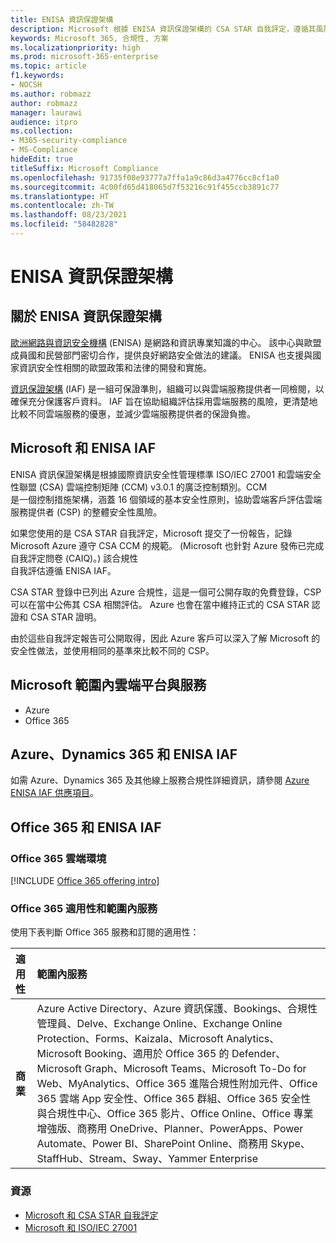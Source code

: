 ```yaml
---
title: ENISA 資訊保證架構
description: Microsoft 根據 ENISA 資訊保證架構的 CSA STAR 自我評定，遵循其風險評估工具。
keywords: Microsoft 365, 合規性, 方案
ms.localizationpriority: high
ms.prod: microsoft-365-enterprise
ms.topic: article
f1.keywords:
- NOCSH
ms.author: robmazz
author: robmazz
manager: laurawi
audience: itpro
ms.collection:
- M365-security-compliance
- MS-Compliance
hideEdit: true
titleSuffix: Microsoft Compliance
ms.openlocfilehash: 91735f08e93777a7ffa1a9c86d3a4776cc8cf1a0
ms.sourcegitcommit: 4c00fd65d418065d7f53216c91f455ccb3891c77
ms.translationtype: HT
ms.contentlocale: zh-TW
ms.lasthandoff: 08/23/2021
ms.locfileid: "58482828"
---
```

# <a name="enisa-information-assurance-framework"></a>ENISA 資訊保證架構

## <a name="about-the-enisa-information-assurance-framework"></a>關於 ENISA 資訊保證架構

[歐洲網路與資訊安全機構](https://www.enisa.europa.eu/) (ENISA) 是網路和資訊專業知識的中心。 該中心與歐盟成員國和民營部門密切合作，提供良好網路安全做法的建議。 ENISA 也支援與國家資訊安全性相關的歐盟政策和法律的開發和實施。

[資訊保證架構](https://www.enisa.europa.eu/publications/cloud-computing-information-assurance-framework) (IAF) 是一組可保證準則，組織可以與雲端服務提供者一同檢閱，以確保充分保護客戶資料。 IAF 旨在協助組織評估採用雲端服務的風險，更清楚地比較不同雲端服務的優惠，並減少雲端服務提供者的保證負擔。

## <a name="microsoft-and-the-enisa-iaf"></a>Microsoft 和 ENISA IAF

ENISA 資訊保證架構是根據國際資訊安全性管理標準 ISO/IEC 27001 和雲端安全性聯盟 (CSA) 雲端控制矩陣 (CCM) v3.0.1 的廣泛控制類別。CCM  
是一個控制措施架構，涵蓋 16 個領域的基本安全性原則，協助雲端客戶評估雲端服務提供者 (CSP) 的整體安全性風險。

如果您使用的是 CSA STAR 自我評定，Microsoft 提交了一份報告，記錄 Microsoft Azure 遵守 CSA CCM 的規範。 (Microsoft 也針對 Azure 發佈已完成自我評定問卷 (CAIQ)。) 該合規性  
自我評估遵循 ENISA IAF。

CSA STAR 登錄中已列出 Azure 合規性，這是一個可公開存取的免費登錄，CSP 可以在當中公佈其 CSA 相關評估。 Azure 也會在當中維持正式的 CSA STAR 認證和 CSA STAR 證明。

由於這些自我評定報告可公開取得，因此 Azure 客戶可以深入了解 Microsoft 的安全性做法，並使用相同的基準來比較不同的 CSP。

## <a name="microsoft-in-scope-cloud-platforms--services"></a>Microsoft 範圍內雲端平台與服務

- Azure
- Office 365

## <a name="azure-dynamics-365-and-enisa-iaf"></a>Azure、Dynamics 365 和 ENISA IAF

如需 Azure、Dynamics 365 及其他線上服務合規性詳細資訊，請參閱 [Azure ENISA IAF 供應項目](/azure/compliance/offerings/offering-eu-enisa-iaf)。

## <a name="office-365-and-enisa-iaf"></a>Office 365 和 ENISA IAF

### <a name="office-365-cloud-environments"></a>Office 365 雲端環境

[!INCLUDE [Office 365 offering intro](../includes/o365-offering-introduction.md)]

### <a name="office-365-applicability-and-in-scope-services"></a>Office 365 適用性和範圍內服務

使用下表判斷 Office 365 服務和訂閱的適用性：

| **適用性** | **範圍內服務** |
|:------------------|:----------------------|
| **商業** | Azure Active Directory、Azure 資訊保護、Bookings、合規性管理員、Delve、Exchange Online、Exchange Online Protection、Forms、Kaizala、Microsoft Analytics、Microsoft Booking、適用於 Office 365 的 Defender、Microsoft Graph、Microsoft Teams、Microsoft To-Do for Web、MyAnalytics、Office 365 進階合規性附加元件、Office 365 雲端 App 安全性、Office 365 群組、Office 365 安全性與合規性中心、Office 365 影片、Office Online、Office 專業增強版、商務用 OneDrive、Planner、PowerApps、Power Automate、Power BI、SharePoint Online、商務用 Skype、StaffHub、Stream、Sway、Yammer Enterprise |

### <a name="resources"></a>資源

- [Microsoft 和 CSA STAR 自我評定](offering-csa-star-self-assessment.md)
- [Microsoft 和 ISO/IEC 27001](offering-ISO-27001.md)
